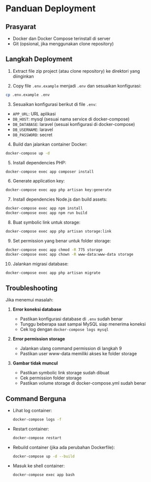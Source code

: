 # Panduan Deployment

## Prasyarat
- Docker dan Docker Compose terinstall di server
- Git (opsional, jika menggunakan clone repository)

## Langkah Deployment

1. Extract file zip project (atau clone repository) ke direktori yang diinginkan

2. Copy file `.env.example` menjadi `.env` dan sesuaikan konfigurasi:
```bash
cp .env.example .env
```

3. Sesuaikan konfigurasi berikut di file `.env`:
- `APP_URL`: URL aplikasi
- `DB_HOST`: mysql (sesuai nama service di docker-compose)
- `DB_DATABASE`: laravel (sesuai konfigurasi di docker-compose)
- `DB_USERNAME`: laravel
- `DB_PASSWORD`: secret

4. Build dan jalankan container Docker:
```bash
docker-compose up -d
```

5. Install dependencies PHP:
```bash
docker-compose exec app composer install
```

6. Generate application key:
```bash
docker-compose exec app php artisan key:generate
```

7. Install dependencies Node.js dan build assets:
```bash
docker-compose exec app npm install
docker-compose exec app npm run build
```

8. Buat symbolic link untuk storage:
```bash
docker-compose exec app php artisan storage:link
```

9. Set permission yang benar untuk folder storage:
```bash
docker-compose exec app chmod -R 775 storage
docker-compose exec app chown -R www-data:www-data storage
```

10. Jalankan migrasi database:
```bash
docker-compose exec app php artisan migrate
```

## Troubleshooting

Jika menemui masalah:

1. **Error koneksi database**
   - Pastikan konfigurasi database di `.env` sudah benar
   - Tunggu beberapa saat sampai MySQL siap menerima koneksi
   - Cek log dengan `docker-compose logs mysql`

2. **Error permission storage**
   - Jalankan ulang command permission di langkah 9
   - Pastikan user www-data memiliki akses ke folder storage

3. **Gambar tidak muncul**
   - Pastikan symbolic link storage sudah dibuat
   - Cek permission folder storage
   - Pastikan volume storage di docker-compose.yml sudah benar

## Command Berguna

- Lihat log container:
  ```bash
  docker-compose logs -f
  ```

- Restart container:
  ```bash
  docker-compose restart
  ```

- Rebuild container (jika ada perubahan Dockerfile):
  ```bash
  docker-compose up -d --build
  ```

- Masuk ke shell container:
  ```bash
  docker-compose exec app bash
  ```
